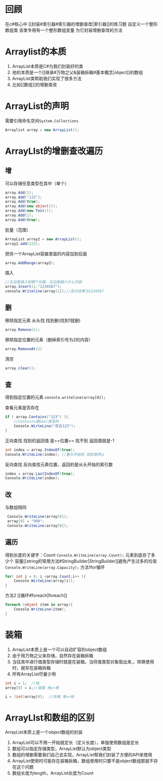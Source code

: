 
# 回顾
在c#核心中 [[封装#索引器#索引器的增删查改|索引器]]的练习题
自定义一个整形数组类 该类专用有一个整形数组变量
为它封装增删查改的方法

# Arraylist的本质
1. ArrayList本质是C#为我们封装好的类
2. 他的本质是一个[[继承#万物之父&装箱拆箱#基本概念|object]]的数组
3. ArrayList类帮助我们实现了很多方法
4. 比如[[数组]]的增删查改

# ArrayList的声明
需要引用命名空间`System.Collections`
```csharp
Arraylist array = new ArrayList();
```

# ArrayLIst的增删查改遍历
## 增
可以存储任意类型在其中（单个）
```csharp
array.Add(1);
array.Add("123");
array.Add(true);
array.Add(new object());
array.Add(new Test());
array.Add(1);
array.Add(true);
```
批量（范围）
```csharp
ArrayList array2 = new ArrayList();
array2.add(123);
```
把另一个ArrayList容器里面的内容加到后面
```csharp
array.AddRange(array2);
```
插入
```csharp
//左边是插入到哪个位置，右边是插入什么内容
array.Insert(1,"1234567");
console.Writeline(array[1]);//显示结果为1234567
```

## 删
移除指定元素 从头找 找到删(找到1就删)
```csharp
array.Remove(1);
```
移除指定位置的元素（删掉索引号为2的内容）
```csharp
array.RemoveAt(2)
```
清空
```csharp
array.clear();
```

## 查
得到指定位置的元素
`console.writeline(array[0]);`

查看元素是否存在
```csharp
if ( array.Contains("123") ){
	//Contains是bool类型的
	Console.WirteLine("存在123");
}
```

正向查找
找到的返回值 是==位置== 找不到 返回值就是-1
```csharp
int index = array.IndexOf(true);
Console.WriteLine(index); //重头开始找 找到就停止
```

反向查找
反向查找元素位置，返回的是从头开始的索引数
```csharp
index = array.LastIndexOf(true);
Console.WriteLine(index);
```

## 改
与数组相同
```csharp
 Console.WriteLine(array[0]);
 array[0] = "999";
 Console.WriteLine(array[0]);
```

## 遍历
得到长度的关键字：Count
`Console.WriteLine(array.Count);` 元素到底存了多少个
容量[[string的常用方法#StringBuilder|StringBuilder]]避免产生过多的垃圾
`Console.WriteLine(array.Capacity);`
方法1for循环
```csharp
for( int i = 0; i <array.Count;i++ ){
	Console.WirteLine(array[i]);
}
```
方法2 [[循环#foreach|foreach]]
```csharp
foreach (object item in array){
	Console.WriteLine(item);
}
```

# 装箱
1. ArrayList本质上是一个可以自动扩容的object数组
2. 由于用万物之父来存储，自然存在装箱拆箱
3. 当往其中进行值类型存储时就是在装箱，当将值类型对象取出来,，转换使用时，就存在装箱拆箱
4. 所有ArrayList尽量少用
```csharp
int i = 1;  //栈
array[0] = i;//装箱 栈=>堆

i = (int)array[0];  //拆箱 堆=>栈
```

# ArrayLIst和数组的区别
ArrayList本质上是一个object数组的封装

1. ArrayList可以不用一开始就定长（定义长度），单独使用数组是定长
2. 数组可以指定存储类型，ArrayList默认为object类型
3. 数组的增删需要我们自己去实现，ArrayList帮我们封装了方便的API来使用
4. ArrayList使用时可能存在装箱拆箱，数组使用时只要不是object数组那就不存在这个问题
5. 数组长度为length，ArrayList长度为Count

